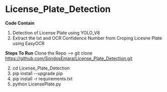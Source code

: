 # License_Plate_Detection

  **Code Contain**
  1. Detection of License Plate using YOLO_V8 
  2. Extract the txt and OCR Confidence Number  from Croping Licesne Plate using EasyOCR 


  **Steps To Run**
  Clone the Repo -->  git clone https://github.com/SondosEmara/License_Plate_Detection.git
  
  2. cd License_Plate_Detection
  3. pip install --upgrade pip
  4. pip install -r requirements.txt
  5. python LicensePlate.py
     


